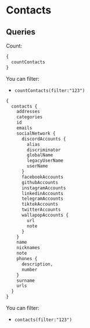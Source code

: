 # Contacts

## Queries

Count:

```graphql
{
  countContacts
}
```

You can filter:

- `countContacts(filter:"123")`

```graphql
{
  contacts {
    addresses
    categories
    id
    emails
    socialNetwork {
      discordAccounts {
        alias
        discriminator
        globalName
        legacyUserName
        userName
      }
      facebookAccounts
      githubAccounts
      instagramAccounts
      linkedinAccounts
      telegramAccounts
      tiktokAccounts
      twitterAccounts
      wallapopAccounts {
        url
        note
      }
    }
    name
    nicknames
    note
    phones {
      description,
      number
    }
    surname
    urls
  }
}
```

You can filter:

- `contacts(filter:"123")`

